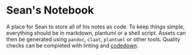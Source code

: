 # Sean's Notebook

A place for Sean to store all of his notes as code. To keep things simple, everything should be in markdown, plantuml or a shell script. Assets can then be generated using `pandoc`, `claat`, `plantuml` or other tools. Quality checks can be completed with linting and [codedown](https://github.com/earldouglas/codedown).

